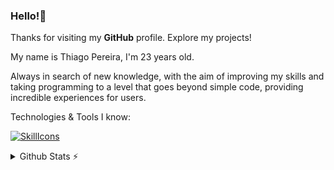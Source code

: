 ### Hello!👋

Thanks for visiting my **GitHub** profile. Explore my projects!

My name is Thiago Pereira, I'm 23 years old.

Always in search of new knowledge, with the aim of improving my skills and taking programming to a level that goes beyond simple code, providing incredible experiences for users.

Technologies & Tools I know:

[![SkillIcons](https://skillicons.dev/icons?i=html,css,js,ts,react,nextjs,vite,nodejs,tailwind,mysql,postgres,supabase,vitest,jest,prisma,docker,figma&perline=7)](https://skillicons.dev)<br/>

<details>
  <summary>Github Stats ⚡</summary>
  
  <a href="#">![Github stats](https://github-readme-stats.vercel.app/api?username=thiagop90&theme=github_dark_dimmed&count_private=true&hide_border=true&line_height=20)</a>
  <a href="#">![Top Langs](https://github-readme-stats.vercel.app/api/top-langs/?username=thiagop90&layout=compact&theme=github_dark_dimmed&count_private=true&hide_border=true)</a>
</details>
